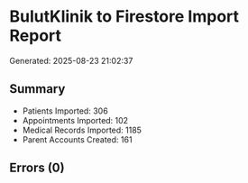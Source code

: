 
# BulutKlinik to Firestore Import Report
Generated: 2025-08-23 21:02:37

## Summary
- Patients Imported: 306
- Appointments Imported: 102
- Medical Records Imported: 1185
- Parent Accounts Created: 161

## Errors (0)
